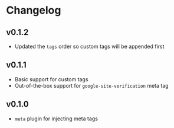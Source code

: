 # Changelog

## v0.1.2

- Updated the `tags` order so custom tags will be appended first

## v0.1.1

- Basic support for custom tags
- Out-of-the-box support for `google-site-verification` meta tag

## v0.1.0

- `meta` plugin for injecting meta tags
